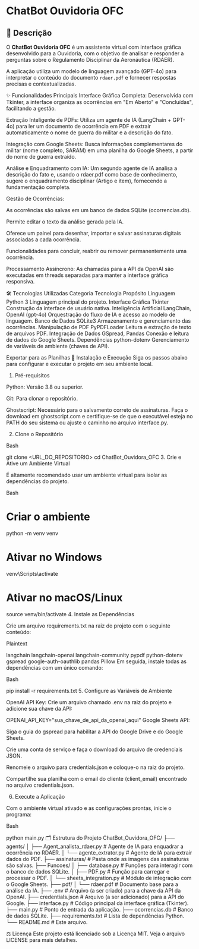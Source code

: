 # ChatBot Ouvidoria OFC

## 📖 Descrição

O **ChatBot Ouvidoria OFC** é um assistente virtual com interface gráfica desenvolvido para a Ouvidoria, com o objetivo de analisar e responder a perguntas sobre o Regulamento Disciplinar da Aeronáutica (RDAER).

A aplicação utiliza um modelo de linguagem avançado (GPT-4o) para interpretar o conteúdo do documento `rdaer.pdf` e fornecer respostas precisas e contextualizadas.

✨ Funcionalidades Principais
Interface Gráfica Completa: Desenvolvida com Tkinter, a interface organiza as ocorrências em "Em Aberto" e "Concluídas", facilitando a gestão.

Extração Inteligente de PDFs: Utiliza um agente de IA (LangChain + GPT-4o) para ler um documento de ocorrência em PDF e extrair automaticamente o nome de guerra do militar e a descrição do fato.

Integração com Google Sheets: Busca informações complementares do militar (nome completo, SARAM) em uma planilha do Google Sheets, a partir do nome de guerra extraído.

Análise e Enquadramento com IA: Um segundo agente de IA analisa a descrição do fato e, usando o rdaer.pdf como base de conhecimento, sugere o enquadramento disciplinar (Artigo e item), fornecendo a fundamentação completa.

Gestão de Ocorrências:

As ocorrências são salvas em um banco de dados SQLite (ocorrencias.db).

Permite editar o texto da análise gerada pela IA.

Oferece um painel para desenhar, importar e salvar assinaturas digitais associadas a cada ocorrência.

Funcionalidades para concluir, reabrir ou remover permanentemente uma ocorrência.

Processamento Assíncrono: As chamadas para a API da OpenAI são executadas em threads separadas para manter a interface gráfica responsiva.

🛠️ Tecnologias Utilizadas
Categoria	Tecnologia	Propósito
Linguagem	Python 3	Linguagem principal do projeto.
Interface Gráfica	Tkinter	Construção da interface de usuário nativa.
Inteligência Artificial	LangChain, OpenAI (gpt-4o)	Orquestração do fluxo de IA e acesso ao modelo de linguagem.
Banco de Dados	SQLite3	Armazenamento e gerenciamento das ocorrências.
Manipulação de PDF	PyPDFLoader	Leitura e extração de texto de arquivos PDF.
Integração de Dados	GSpread, Pandas	Conexão e leitura de dados do Google Sheets.
Dependências	python-dotenv	Gerenciamento de variáveis de ambiente (chaves de API).

Exportar para as Planilhas
🚀 Instalação e Execução
Siga os passos abaixo para configurar e executar o projeto em seu ambiente local.

1. Pré-requisitos

Python: Versão 3.8 ou superior.

Git: Para clonar o repositório.

Ghostscript: Necessário para o salvamento correto de assinaturas. Faça o download em ghostscript.com e certifique-se de que o executável esteja no PATH do seu sistema ou ajuste o caminho no arquivo interface.py.

2. Clone o Repositório

Bash

git clone <URL_DO_REPOSITORIO>
cd ChatBot_Ouvidora_OFC
3. Crie e Ative um Ambiente Virtual

É altamente recomendado usar um ambiente virtual para isolar as dependências do projeto.

Bash

# Criar o ambiente
python -m venv venv

# Ativar no Windows
venv\Scripts\activate

# Ativar no macOS/Linux
source venv/bin/activate
4. Instale as Dependências

Crie um arquivo requirements.txt na raiz do projeto com o seguinte conteúdo:

Plaintext

langchain
langchain-openai
langchain-community
pypdf
python-dotenv
gspread
google-auth-oauthlib
pandas
Pillow
Em seguida, instale todas as dependências com um único comando:

Bash

pip install -r requirements.txt
5. Configure as Variáveis de Ambiente

OpenAI API Key: Crie um arquivo chamado .env na raiz do projeto e adicione sua chave da API:

OPENAI_API_KEY="sua_chave_de_api_da_openai_aqui"
Google Sheets API:

Siga o guia do gspread para habilitar a API do Google Drive e do Google Sheets.

Crie uma conta de serviço e faça o download do arquivo de credenciais JSON.

Renomeie o arquivo para credentials.json e coloque-o na raiz do projeto.

Compartilhe sua planilha com o email do cliente (client_email) encontrado no arquivo credentials.json.

6. Execute a Aplicação

Com o ambiente virtual ativado e as configurações prontas, inicie o programa:

Bash

python main.py
🗂️ Estrutura do Projeto
ChatBot_Ouvidora_OFC/
├── agents/
│   ├── Agent_analista_rdaer.py  # Agente de IA para enquadrar a ocorrência no RDAER.
│   └── agente_extrator.py       # Agente de IA para extrair dados do PDF.
├── assinaturas/                 # Pasta onde as imagens das assinaturas são salvas.
├── Funcoes/
│   ├── database.py              # Funções para interagir com o banco de dados SQLite.
│   ├── PDF.py                   # Função para carregar e processar o PDF.
│   └── sheets_integration.py    # Módulo de integração com o Google Sheets.
├── pdf/
│   └── rdaer.pdf                # Documento base para a análise da IA.
├── .env                         # Arquivo (a ser criado) para a chave da API da OpenAI.
├── credentials.json             # Arquivo (a ser adicionado) para a API do Google.
├── interface.py                 # Código principal da interface gráfica (Tkinter).
├── main.py                      # Ponto de entrada da aplicação.
├── ocorrencias.db               # Banco de dados SQLite.
├── requirements.txt             # Lista de dependências Python.
└── README.md                    # Este arquivo.

⚖️ Licença
Este projeto está licenciado sob a Licença MIT. Veja o arquivo LICENSE para mais detalhes.
